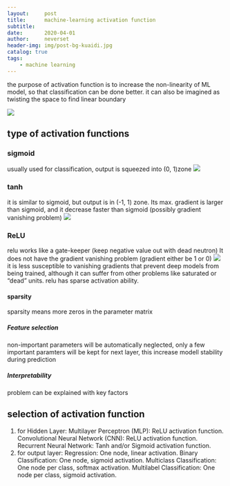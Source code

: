 ```yaml
---
layout:     post
title:      machine-learning activation function
subtitle:   
date:       2020-04-01
author:     neverset
header-img: img/post-bg-kuaidi.jpg
catalog: true
tags:
    - machine learning
---
```


the purpose of activation function is to increase the non-linearity of ML model, so that classification can be done better.
it can also be imagined as twisting the space to find linear boundary

![](https://raw.githubusercontent.com/neverset123/cloudimg/master/Img20200402014156.png)

## type of activation functions
### sigmoid

usually used for classification, output is squeezed into (0, 1)zone
![](https://raw.githubusercontent.com/neverset123/cloudimg/master/Img20200402014622.png)

### tanh
it is similar to sigmoid, but output is in (-1, 1) zone. 
Its max. gradient is larger than sigmoid, and it decrease faster than sigmoid (possibly gradient vanishing problem)
![](https://raw.githubusercontent.com/neverset123/cloudimg/master/Img20200402014840.png)

### ReLU
relu works like a gate-keeper (keep negative value out with dead neutron)
It does not have the gradient vanishing problem (gradient either be 1 or 0)
![](https://raw.githubusercontent.com/neverset123/cloudimg/master/Img20200402015435.png)
it is less susceptible to vanishing gradients that prevent deep models from being trained, although it can suffer from other problems like saturated or “dead” units.
relu has sparse activation ability.
#### sparsity
sparsity means more zeros in the parameter matrix

##### Feature selection
non-important parameters will be automatically neglected, only a few important paramters will be kept for next layer, this increase modell stability during prediction

##### Interpretability
problem can be explained with key factors

## selection of activation function
1. for Hidden Layer:
Multilayer Perceptron (MLP): ReLU activation function.
Convolutional Neural Network (CNN): ReLU activation function.
Recurrent Neural Network: Tanh and/or Sigmoid activation function.
2. for output layer:
Regression: One node, linear activation.
Binary Classification: One node, sigmoid activation.
Multiclass Classification: One node per class, softmax activation.
Multilabel Classification: One node per class, sigmoid activation.


